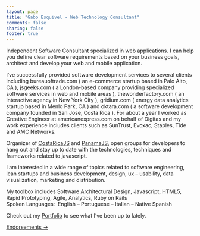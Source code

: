 ```yaml
---
layout: page
title: "Gabo Esquivel - Web Technology Consultant"
comments: false
sharing: false
footer: true
---
```



Independent Software Consultant specialized in web applications. I can help you define clear software requirements based on your business goals, architect and develop your web and mobile application.

I&#8217;ve successfully provided software development services to several clients including bureauoftrade.com ( an e-commerce startup based in Palo Alto, CA ), jsgeeks.com ( a London-based company providing specialized software services in web and mobile areas ), thewonderfactory.com ( an interactive agency in New York City ), gridium.com ( energy data analytics startup based in Menlo Park, CA ) and oktara.com ( a software development company founded in San Jose, Costa Rica ). For about a year I worked as Creative Engineer at americanexpress.com on behalf of Digitas and my work experience includes clients such as SunTrust, Evoxac, Staples, Tide and AMC Networks.

Organizer of <a title="Javascript Meetup Group in Costa Rica" href="http://costaricajs.org" target="_blank">CostaRicaJS</a> and <a title="Javascript Meetup Group in Panama City" href="http://meetup.com/panamajs" target="_blank">PanamaJS</a>, open groups for developers to hang out and stay up to date with the technologies, techniques and frameworks related to javascript.

I am interested in a wide range of topics related to software engineering, lean startups and business development, design, ux &#8211; usability, data visualization, marketing and distribution.

My toolbox includes Software Architectural Design, Javascript, HTML5, Rapid Prototyping, Agile, Analytics, Ruby on Rails   
Spoken Languages:  English – Portuguese – Italian – Native Spanish   


Check out my <a class="no_text_decoration" title="Javascript Developer Portfolio" href="/work">Portfolio</a> to see what I&#8217;ve been up to lately.

<a class="no_text_decoration" title="Software Engineer Endorsements" href="/software-developer-endorsements/">Endorsements →</a>
